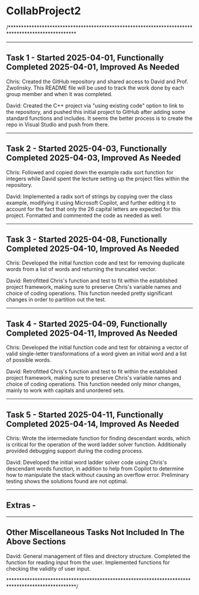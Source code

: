 # CollabProject2

/**************************************************************************************************

---------------------------------------------------------------------------------------------------
Task 1 - Started 2025-04-01, Functionally Completed 2025-04-01, Improved As Needed
---------------------------------------------------------------------------------------------------
Chris: Created the GitHub repository and shared access to David and Prof. Zwolinsky. This README
       file will be used to track the work done by each group member and when it was completed.

David: Created the C++ project via "using existing code" option to link to the repository, and
       pushed this initial project to GitHub after adding some standard functions and includes.
       It seems the better process is to create the repo in Visual Studio and push from there.

---------------------------------------------------------------------------------------------------
Task 2 - Started 2025-04-03, Functionally Completed 2025-04-03, Improved As Needed
---------------------------------------------------------------------------------------------------
Chris: Followed and copied down the example radix sort function for integers while David spent the
       lecture setting up the project files within the repository.

David: Implemented a radix sort of strings by copying over the class example, modifying it using
       Microsoft Copilot, and further editing it to account for the fact that only the 26 capital
       letters are expected for this project. Formatted and commented the code as needed as well.

---------------------------------------------------------------------------------------------------
Task 3 - Started 2025-04-08, Functionally Completed 2025-04-10, Improved As Needed
---------------------------------------------------------------------------------------------------

Chris: Developed the initial function code and test for removing duplicate words from a list of
       words and returning the truncated vector.

David: Retrofitted Chris's function and test to fit within the established project framework,
       making sure to preserve Chris's variable names and choice of coding operations. This
       function needed pretty significant changes in order to partition out the test.

---------------------------------------------------------------------------------------------------
Task 4 - Started 2025-04-09, Functionally Completed 2025-04-11, Improved As Needed
---------------------------------------------------------------------------------------------------

Chris: Developed the initial function code and test for obtaining a vector of valid single-letter
       transformations of a word given an initial word and a list of possible words.

David: Retrofitted Chris's function and test to fit within the established project framework,
       making sure to preserve Chris's variable names and choice of coding operations. This
       function needed only minor changes, mainly to work with capitals and unordered sets.

---------------------------------------------------------------------------------------------------
Task 5 - Started 2025-04-11, Functionally Completed 2025-04-14, Improved As Needed
---------------------------------------------------------------------------------------------------

Chris: Wrote the intermediate function for finding descendant words, which is critical for the
       operation of the word ladder solver function. Additionally provided debugging support
       during the coding process.

David: Developed the initial word ladder solver code using Chris's descendant words function, in
       addition to help from Copilot to determine how to manipulate the stack without causing an
       overflow error. Preliminary testing shows the solutions found are not optimal.

---------------------------------------------------------------------------------------------------
Extras - 
---------------------------------------------------------------------------------------------------


---------------------------------------------------------------------------------------------------
Other Miscellaneous Tasks Not Included In The Above Sections
---------------------------------------------------------------------------------------------------
David: General management of files and directory structure.
       Completed the function for reading input from the user.
       Implemented functions for checking the validity of user input.

**************************************************************************************************/
